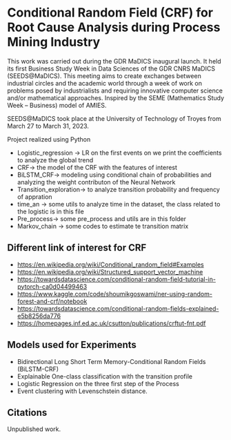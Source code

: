 # Conditional Random Field (CRF) for Root Cause Analysis during Process Mining Industry

This work was carried out during the GDR MaDICS inaugural launch. It held its first Business Study Week in Data Sciences of the GDR CNRS MaDICS (SEEDS@MaDICS). This meeting aims to create exchanges between industrial circles and the academic world through a week of work on problems posed by industrialists and requiring innovative computer science and/or mathematical approaches. Inspired by the SEME (Mathematics Study Week – Business) model of AMIES.

SEEDS@MaDICS took place at the University of Technology of Troyes from March 27 to March 31, 2023.


Project realized using Python

* Logistic_regression -> LR on the first events on we print the coefficients to analyze the global trend
* CRF-> the model of the CRF with the features of interest
* BiLSTM_CRF-> modeling using conditional chain of probabilities and analyzing the weight contributon of the Neural Network
* Transition_exploration-> to analyze transition probability and frequency of appration 
* time_an -> some utils to analyze time in the dataset, the class related to the logistic is in this file
* Pre_process-> some pre_process and utils are in this folder
* Markov_chain -> some codes to estimate te transition matrix





## Different link of interest for CRF

* https://en.wikipedia.org/wiki/Conditional_random_field#Examples
* https://en.wikipedia.org/wiki/Structured_support_vector_machine
* https://towardsdatascience.com/conditional-random-field-tutorial-in-pytorch-ca0d04499463
* https://www.kaggle.com/code/shoumikgoswami/ner-using-random-forest-and-crf/notebook
* https://towardsdatascience.com/conditional-random-fields-explained-e5b8256da776
* https://homepages.inf.ed.ac.uk/csutton/publications/crftut-fnt.pdf


## Models used for Experiments

* Bidirectional Long Short Term Memory-Conditional Random Fields (BiLSTM-CRF)
* Explainable One-class classification with the transition profile
* Logistic Regression on the three first step of the Process
* Event clustering with Levenschstein distance.

## Citations
Unpublished work.
